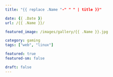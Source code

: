 ```yaml
---
title: "{{ replace .Name "-" " " | title }}"

date: {{ .Date }}
url: /{{ .Name }}/

featured_image: /images/gallery/{{ .Name }}.jpg

category: gaming
tags: ["web", "linux"]

featured: true
featured-sm: false

draft: false
---
```

